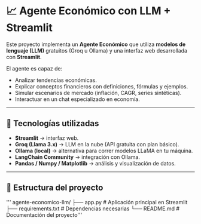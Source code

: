 # 📈 Agente Económico con LLM + Streamlit

Este proyecto implementa un **Agente Económico** que utiliza **modelos de lenguaje (LLM)** gratuitos (Groq u Ollama) y una interfaz web desarrollada con **Streamlit**.  

El agente es capaz de:
- Analizar tendencias económicas.
- Explicar conceptos financieros con definiciones, fórmulas y ejemplos.
- Simular escenarios de mercado (inflación, CAGR, series sintéticas).
- Interactuar en un chat especializado en economía.

---

## 🚀 Tecnologías utilizadas
- **Streamlit** → interfaz web.
- **Groq (Llama 3.x)** → LLM en la nube (API gratuita con plan básico).
- **Ollama (local)** → alternativa para correr modelos LLaMA en tu máquina.
- **LangChain Community** → integración con Ollama.
- **Pandas / Numpy / Matplotlib** → análisis y visualización de datos.

---

## 📂 Estructura del proyecto
'''
agente-economico-llm/
├── app.py             # Aplicación principal en Streamlit
├── requirements.txt   # Dependencias necesarias
└── README.md          # Documentación del proyecto'''
